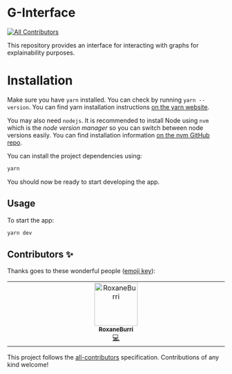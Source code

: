 # G-Interface
<!-- ALL-CONTRIBUTORS-BADGE:START - Do not remove or modify this section -->
[![All Contributors](https://img.shields.io/badge/all_contributors-1-orange.svg?style=flat-square)](#contributors-)
<!-- ALL-CONTRIBUTORS-BADGE:END -->

This repository provides an interface for interacting with graphs for explainability purposes.

# Installation

Make sure you have `yarn` installed. You can check by running `yarn --version`.
You can find yarn installation instructions [on the yarn website](https://yarnpkg.com/getting-started/install).

You may also need `nodejs`. It is recommended to install Node using `nvm` which is the _node version manager_ so you can switch between node versions easily.
You can find installation information [on the nvm GitHub repo](https://github.com/nvm-sh/nvm#installing-and-updating).

You can install the project dependencies using:

```bash
yarn
```

You should now be ready to start developing the app.

## Usage

To start the app:

```bash
yarn dev
```

## Contributors ✨

Thanks goes to these wonderful people ([emoji key](https://allcontributors.org/docs/en/emoji-key)):

<!-- ALL-CONTRIBUTORS-LIST:START - Do not remove or modify this section -->
<!-- prettier-ignore-start -->
<!-- markdownlint-disable -->
<table>
  <tbody>
    <tr>
      <td align="center" valign="top" width="14.28%"><a href="https://github.com/RoxaneBurri"><img src="https://avatars.githubusercontent.com/u/43374563?v=4?s=100" width="100px;" alt="RoxaneBurri"/><br /><sub><b>RoxaneBurri</b></sub></a><br /><a href="https://github.com/graphnex/g-interface/commits?author=RoxaneBurri" title="Code">💻</a></td>
    </tr>
  </tbody>
</table>

<!-- markdownlint-restore -->
<!-- prettier-ignore-end -->

<!-- ALL-CONTRIBUTORS-LIST:END -->

This project follows the [all-contributors](https://github.com/all-contributors/all-contributors) specification. Contributions of any kind welcome!